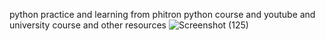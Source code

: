 python practice and learning from phitron python course and youtube and university course and other resources
![Screenshot (125)](https://github.com/Labanya23/pythonPractice/assets/100686917/4408a534-6ab1-4cb9-b2a0-49bab8704433)


